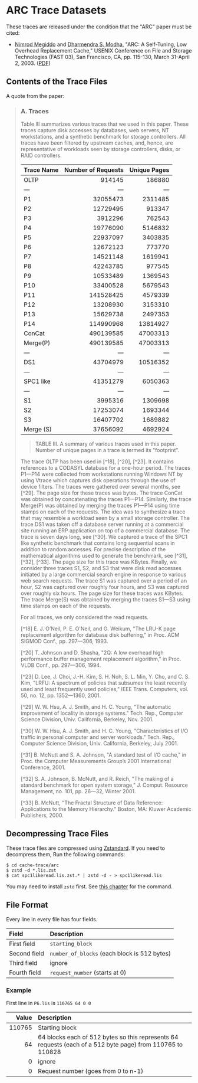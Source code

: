 # ARC Trace Datasets

These traces are released under the condition that the "ARC" paper must be
cited:

- [Nimrod Megiddo] and [Dharmendra S. Modha], "ARC: A Self-Tuning, Low Overhead
  Replacement Cache," USENIX Conference on File and Storage Technologies (FAST
  03), San Francisco, CA, pp. 115-130, March 31-April 2, 2003.
  ([PDF][arc-paper])

[Nimrod Megiddo]: http://theory.stanford.edu/~megiddo/bio.html
[Dharmendra S. Modha]: https://researcher.watson.ibm.com/researcher/view_person_subpage.php?id=4700
[arc-paper]: https://www.usenix.org/event/fast03/tech/full_papers/megiddo/megiddo.pdf

## Contents of the Trace Files

A quote from the paper:

> ### A. Traces
>
> Table III summarizes various traces that we used in this paper. These traces
> capture disk accesses by databases, web servers, NT workstations, and a
> synthetic benchmark for storage controllers. All traces have been filtered by
> upstream caches, and, hence, are representative of workloads seen by storage
> controllers, disks, or RAID controllers.
>
> | Trace Name | Number of Requests | Unique Pages |
> |:--|--:|--:|
> | OLTP      |    914145 |   186880 |
> | &mdash;   |   &mdash; |  &mdash; |
> | P1        |  32055473 |  2311485 |
> | P2        |  12729495 |   913347 |
> | P3        |   3912296 |   762543 |
> | P4        |  19776090 |  5146832 |
> | P5        |  22937097 |  3403835 |
> | P6        |  12672123 |   773770 |
> | P7        |  14521148 |  1619941 |
> | P8        |  42243785 |   977545 |
> | P9        |  10533489 |  1369543 |
> | P10       |  33400528 |  5679543 |
> | P11       | 141528425 |  4579339 |
> | P12       |  13208930 |  3153310 |
> | P13       |  15629738 |  2497353 |
> | P14       | 114990968 | 13814927 |
> | ConCat    | 490139585 | 47003313 |
> | Merge(P)  | 490139585 | 47003313 |
> | &mdash;   |   &mdash; |  &mdash; |
> | DS1       |  43704979 | 10516352 |
> | &mdash;   |   &mdash; |  &mdash; |
> | SPC1 like |  41351279 |  6050363 |
> | &mdash;   |   &mdash; |  &mdash; |
> | S1        |   3995316 |  1309698 |
> | S2        |  17253074 |  1693344 |
> | S3        |  16407702 |  1689882 |
> | Merge (S) |  37656092 |  4692924 |
>
>> TABLE III. A summary of various traces used in this paper. Number of unique
>> pages in a trace is termed its "footprint".
>
> The trace OLTP has been used in [^18], [^20], [^23]. It contains references to
> a CODASYL database for a one-hour period. The traces P1&mdash;P14 were
> collected from workstations running Windows NT by using Vtrace which captures
> disk operations through the use of device filters. The traces were gathered
> over several months, see [^29]. The page size for these traces was bytes. The
> trace ConCat was obtained by concatenating the traces P1&mdash;P14. Similarly,
> the trace Merge(P) was obtained by merging the traces P1&mdash;P14 using time
> stamps on each of the requests. The idea was to synthesize a trace that may
> resemble a workload seen by a small storage controller. The trace DS1 was
> taken off a database server running at a commercial site running an ERP
> application on top of a commercial database. The trace is seven days long, see
> [^30]. We captured a trace of the SPC1 like synthetic benchmark that contains
> long sequential scans in addition to random accesses. For precise description
> of the mathematical algorithms used to generate the benchmark, see [^31],
> [^32], [^33]. The page size for this trace was KBytes. Finally, we consider
> three traces S1, S2, and S3 that were disk read accesses initiated by a large
> commercial search engine in response to various web search requests. The trace
> S1 was captured over a period of an hour, S2 was captured over roughly four
> hours, and S3 was captured over roughly six hours. The page size for these
> traces was KBytes. The trace Merge(S) was obtained by merging the traces
> S1&mdash;S3 using time stamps on each of the requests.
>
> For all traces, we only considered the read requests.
>
> [^18] E. J. O’Neil, P. E. O'Neil, and G. Weikum, "The LRU-K page replacement
>       algorithm for database disk buffering," in Proc. ACM SIGMOD Conf., pp.
>       297&mdash;306, 1993.
>
> [^20] T. Johnson and D. Shasha, "2Q: A low overhead high performance buffer
>       management replacement algorithm," in Proc. VLDB Conf., pp.
>       297&mdash;306, 1994.
>
> [^23] D. Lee, J. Choi, J.-H. Kim, S. H. Noh, S. L. Min, Y. Cho, and C. S.
>       Kim, "LRFU: A spectrum of policies that subsumes the least recently
>       used and least frequently used policies," IEEE Trans. Computers, vol.
>       50, no. 12, pp. 1352&mdash;1360, 2001.
>
> [^29] W. W. Hsu, A. J. Smith, and H. C. Young, "The automatic improvement of
>       locality in storage systems." Tech. Rep., Computer Science Division,
>       Univ. California, Berkeley, Nov. 2001.
>
> [^30] W. W. Hsu, A. J. Smith, and H. C. Young, "Characteristics of I/O traffic
>       in personal computer and server workloads." Tech. Rep., Computer Science
>       Division, Univ. California, Berkeley, July 2001.
>
> [^31] B. McNutt and S. A. Johnson, "A standard test of I/O cache," in Proc.
>       the Computer Measurements Group’s 2001 International Conference, 2001.
>
> [^32] S. A. Johnson, B. McNutt, and R. Reich, "The making of a standard
>       benchmark for open system storage," J. Comput. Resource Management, no.
>       101, pp. 26&mdash;32, Winter 2001.
>
> [^33] B. McNutt, "The Fractal Structure of Data Reference: Applications to
>       the Memory Hierarchy." Boston, MA: Kluwer Academic Publishers, 2000.

## Decompressing Trace Files

These trace files are compressed using [Zstandard][zstd]. If you need to
decompress them, Run the following commands:

```console
$ cd cache-trace/arc
$ zstd -d *.lis.zst
$ cat spc1likeread.lis.zst.* | zstd -d - > spc1likeread.lis
```

You may need to install `zstd` first. See [this chapter][readme-decompress]
for the command.

[zstd]: https://facebook.github.io/zstd/
[readme-decompress]: ../README.md#decompressing-trace-files

## File Format

Every line in every file has four fields.

| Field | Description |
|:--|:--|
| First field  | `starting_block`                             |
| Second field | `number_of_blocks` (each block is 512 bytes) |
| Third field  | ignore                                       |
| Fourth field | `request_number` (starts at 0)               |

### Example

First line in `P6.lis` is `110765 64 0 0`

| Value  | Description |
|-------:|:------------|
| 110765 | Starting block |
| 64     | 64 blocks each of 512 bytes so this represents 64 requests (each of a 512 byte page) from 110765 to 110828 |
| 0	     | ignore |
| 0      | Request number (goes from 0 to n-1) |
